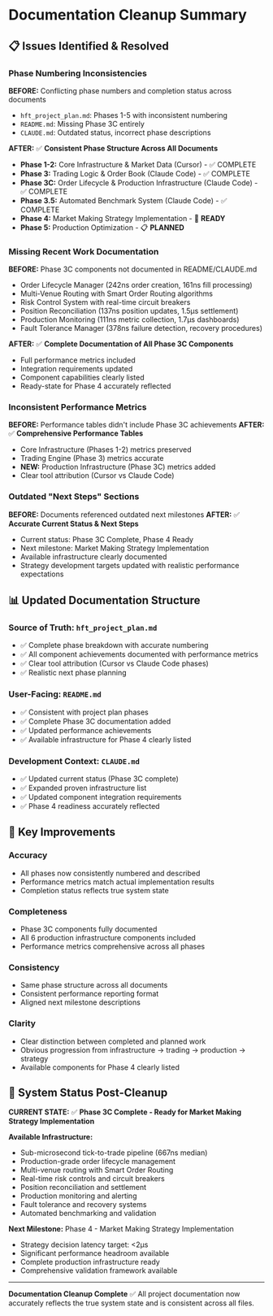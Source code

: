 # Documentation Cleanup Summary

## 📋 Issues Identified & Resolved

### **Phase Numbering Inconsistencies**
**BEFORE:** Conflicting phase numbers and completion status across documents
- `hft_project_plan.md`: Phases 1-5 with inconsistent numbering
- `README.md`: Missing Phase 3C entirely
- `CLAUDE.md`: Outdated status, incorrect phase descriptions

**AFTER:** ✅ **Consistent Phase Structure Across All Documents**
- **Phase 1-2:** Core Infrastructure & Market Data (Cursor) - ✅ COMPLETE
- **Phase 3:** Trading Logic & Order Book (Claude Code) - ✅ COMPLETE  
- **Phase 3C:** Order Lifecycle & Production Infrastructure (Claude Code) - ✅ COMPLETE
- **Phase 3.5:** Automated Benchmark System (Claude Code) - ✅ COMPLETE
- **Phase 4:** Market Making Strategy Implementation - 🚀 **READY**
- **Phase 5:** Production Optimization - 📋 **PLANNED**

### **Missing Recent Work Documentation**
**BEFORE:** Phase 3C components not documented in README/CLAUDE.md
- Order Lifecycle Manager (242ns order creation, 161ns fill processing)
- Multi-Venue Routing with Smart Order Routing algorithms
- Risk Control System with real-time circuit breakers
- Position Reconciliation (137ns position updates, 1.5μs settlement)
- Production Monitoring (111ns metric collection, 1.7μs dashboards)
- Fault Tolerance Manager (378ns failure detection, recovery procedures)

**AFTER:** ✅ **Complete Documentation of All Phase 3C Components**
- Full performance metrics included
- Integration requirements updated
- Component capabilities clearly listed
- Ready-state for Phase 4 accurately reflected

### **Inconsistent Performance Metrics**
**BEFORE:** Performance tables didn't include Phase 3C achievements
**AFTER:** ✅ **Comprehensive Performance Tables**
- Core Infrastructure (Phases 1-2) metrics preserved
- Trading Engine (Phase 3) metrics accurate
- **NEW:** Production Infrastructure (Phase 3C) metrics added
- Clear tool attribution (Cursor vs Claude Code)

### **Outdated "Next Steps" Sections**
**BEFORE:** Documents referenced outdated next milestones
**AFTER:** ✅ **Accurate Current Status & Next Steps**
- Current status: Phase 3C Complete, Phase 4 Ready
- Next milestone: Market Making Strategy Implementation
- Available infrastructure clearly documented
- Strategy development targets updated with realistic performance expectations

## 📊 Updated Documentation Structure

### **Source of Truth: `hft_project_plan.md`**
- ✅ Complete phase breakdown with accurate numbering
- ✅ All component achievements documented with performance metrics
- ✅ Clear tool attribution (Cursor vs Claude Code phases)
- ✅ Realistic next phase planning

### **User-Facing: `README.md`**
- ✅ Consistent with project plan phases
- ✅ Complete Phase 3C documentation added
- ✅ Updated performance achievements
- ✅ Available infrastructure for Phase 4 clearly listed

### **Development Context: `CLAUDE.md`**
- ✅ Updated current status (Phase 3C complete)
- ✅ Expanded proven infrastructure list
- ✅ Updated component integration requirements
- ✅ Phase 4 readiness accurately reflected

## 🎯 Key Improvements

### **Accuracy**
- All phases now consistently numbered and described
- Performance metrics match actual implementation results
- Completion status reflects true system state

### **Completeness**
- Phase 3C components fully documented
- All 6 production infrastructure components included
- Performance metrics comprehensive across all phases

### **Consistency**
- Same phase structure across all documents
- Consistent performance reporting format
- Aligned next milestone descriptions

### **Clarity**
- Clear distinction between completed and planned work
- Obvious progression from infrastructure → trading → production → strategy
- Available components for Phase 4 clearly listed

## 🚀 System Status Post-Cleanup

**CURRENT STATE:** ✅ **Phase 3C Complete - Ready for Market Making Strategy Implementation**

**Available Infrastructure:**
- Sub-microsecond tick-to-trade pipeline (667ns median)
- Production-grade order lifecycle management
- Multi-venue routing with Smart Order Routing
- Real-time risk controls and circuit breakers
- Position reconciliation and settlement
- Production monitoring and alerting
- Fault tolerance and recovery systems
- Automated benchmarking and validation

**Next Milestone:** Phase 4 - Market Making Strategy Implementation
- Strategy decision latency target: <2μs
- Significant performance headroom available
- Complete production infrastructure ready
- Comprehensive validation framework available

---

**Documentation Cleanup Complete** ✅
All project documentation now accurately reflects the true system state and is consistent across all files.